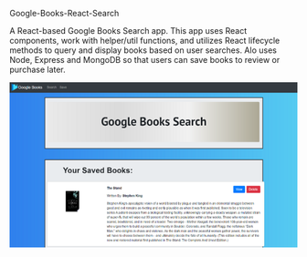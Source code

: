 Google-Books-React-Search

A React-based Google Books Search app. This app uses React components, work with helper/util functions, and utilizes React lifecycle methods to query and display books based on user searches. Alo uses Node, Express and MongoDB so that users can save books to review or purchase later.

![screenshot](/client/images/googlebooks.png)
